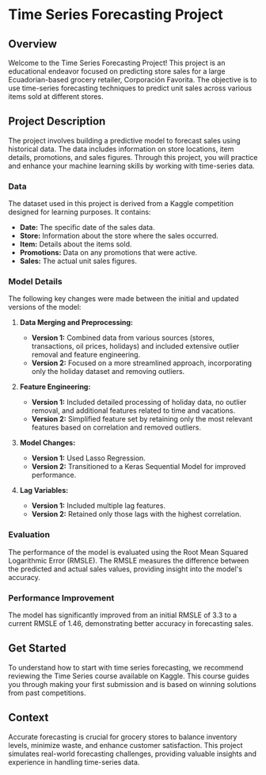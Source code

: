 # Time Series Forecasting Project

## Overview

Welcome to the Time Series Forecasting Project! This project is an educational endeavor focused on predicting store sales for a large Ecuadorian-based grocery retailer, Corporación Favorita. The objective is to use time-series forecasting techniques to predict unit sales across various items sold at different stores.

## Project Description

The project involves building a predictive model to forecast sales using historical data. The data includes information on store locations, item details, promotions, and sales figures. Through this project, you will practice and enhance your machine learning skills by working with time-series data.

### Data

The dataset used in this project is derived from a Kaggle competition designed for learning purposes. It contains:
- **Date:** The specific date of the sales data.
- **Store:** Information about the store where the sales occurred.
- **Item:** Details about the items sold.
- **Promotions:** Data on any promotions that were active.
- **Sales:** The actual unit sales figures.

### Model Details

The following key changes were made between the initial and updated versions of the model:

1. **Data Merging and Preprocessing:**
   - **Version 1:** Combined data from various sources (stores, transactions, oil prices, holidays) and included extensive outlier removal and feature engineering.
   - **Version 2:** Focused on a more streamlined approach, incorporating only the holiday dataset and removing outliers. 

2. **Feature Engineering:**
   - **Version 1:** Included detailed processing of holiday data, no outlier removal, and additional features related to time and vacations.
   - **Version 2:** Simplified feature set by retaining only the most relevant features based on correlation and removed outliers.

3. **Model Changes:**
   - **Version 1:** Used Lasso Regression.
   - **Version 2:** Transitioned to a Keras Sequential Model for improved performance.

4. **Lag Variables:**
   - **Version 1:** Included multiple lag features.
   - **Version 2:** Retained only those lags with the highest correlation.

### Evaluation

The performance of the model is evaluated using the Root Mean Squared Logarithmic Error (RMSLE). The RMSLE measures the difference between the predicted and actual sales values, providing insight into the model's accuracy. 

### Performance Improvement

The model has significantly improved from an initial RMSLE of 3.3 to a current RMSLE of 1.46, demonstrating better accuracy in forecasting sales.

## Get Started

To understand how to start with time series forecasting, we recommend reviewing the Time Series course available on Kaggle. This course guides you through making your first submission and is based on winning solutions from past competitions.

## Context

Accurate forecasting is crucial for grocery stores to balance inventory levels, minimize waste, and enhance customer satisfaction. This project simulates real-world forecasting challenges, providing valuable insights and experience in handling time-series data.

